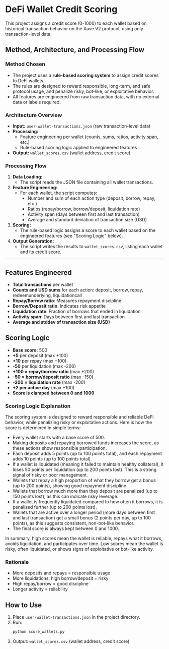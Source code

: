 # DeFi Wallet Credit Scoring

This project assigns a credit score (0-1000) to each wallet based on historical transaction behavior on the Aave V2 protocol, using only transaction-level data.

## Method, Architecture, and Processing Flow

### Method Chosen
- The project uses a **rule-based scoring system** to assign credit scores to DeFi wallets.
- The rules are designed to reward responsible, long-term, and safe protocol usage, and penalize risky, bot-like, or exploitative behavior.
- All features are engineered from raw transaction data, with no external data or labels required.

### Architecture Overview
- **Input:** `user-wallet-transactions.json` (raw transaction-level data)
- **Processing:**
  - Feature engineering per wallet (counts, sums, ratios, activity span, etc.)
  - Rule-based scoring logic applied to engineered features
- **Output:** `wallet_scores.csv` (wallet address, credit score)

### Processing Flow
1. **Data Loading:**
   - The script reads the JSON file containing all wallet transactions.
2. **Feature Engineering:**
   - For each wallet, the script computes:
     - Number and sum of each action type (deposit, borrow, repay, etc.)
     - Ratios (repay/borrow, borrow/deposit, liquidation rate)
     - Activity span (days between first and last transaction)
     - Average and standard deviation of transaction size (USD)
3. **Scoring:**
   - The rule-based logic assigns a score to each wallet based on the engineered features (see "Scoring Logic" below).
4. **Output Generation:**
   - The script writes the results to `wallet_scores.csv`, listing each wallet and its credit score.

---

## Features Engineered
- **Total transactions** per wallet
- **Counts and USD sums** for each action: deposit, borrow, repay, redeemunderlying, liquidationcall
- **Repay/Borrow ratio**: Measures repayment discipline
- **Borrow/Deposit ratio**: Indicates risk appetite
- **Liquidation rate**: Fraction of borrows that ended in liquidation
- **Activity span**: Days between first and last transaction
- **Average and stddev of transaction size (USD)**

## Scoring Logic
- **Base score:** 500
- **+5** per deposit (max +100)
- **+10** per repay (max +100)
- **-50** per liquidation (max -200)
- **+100 × repay/borrow ratio** (max +200)
- **-50 × borrow/deposit ratio** (max -150)
- **-200 × liquidation rate** (max -200)
- **+2 per active day** (max +100)
- **Score is clamped between 0 and 1000**

### Scoring Logic Explanation

The scoring system is designed to reward responsible and reliable DeFi behavior, while penalizing risky or exploitative actions. Here is how the score is determined in simple terms:

- Every wallet starts with a base score of 500.
- Making deposits and repaying borrowed funds increases the score, as these actions show responsible participation.
- Each deposit adds 5 points (up to 100 points total), and each repayment adds 10 points (up to 100 points total).
- If a wallet is liquidated (meaning it failed to maintain healthy collateral), it loses 50 points per liquidation (up to 200 points lost). This is a strong signal of risky or poor management.
- Wallets that repay a high proportion of what they borrow get a bonus (up to 200 points), showing good repayment discipline.
- Wallets that borrow much more than they deposit are penalized (up to 150 points lost), as this can indicate risky leverage.
- If a wallet is frequently liquidated compared to how often it borrows, it is penalized further (up to 200 points lost).
- Wallets that are active over a longer period (more days between first and last transaction) get a small bonus (2 points per day, up to 100 points), as this suggests consistent, non-bot-like behavior.
- The final score is always kept between 0 and 1000.

In summary, high scores mean the wallet is reliable, repays what it borrows, avoids liquidation, and participates over time. Low scores mean the wallet is risky, often liquidated, or shows signs of exploitative or bot-like activity.

### Rationale
- More deposits and repays = responsible usage
- More liquidations, high borrow/deposit = risky
- High repay/borrow = good discipline
- Longer activity = reliability

## How to Use
1. Place `user-wallet-transactions.json` in the project directory.
2. Run:
   ```bash
   python score_wallets.py
   ```
3. Output: `wallet_scores.csv` (wallet address, credit score)
